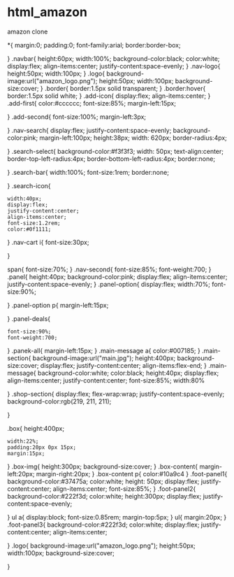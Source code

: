 # html_amazon
amazon clone

*{
    margin:0;
    padding:0;
    font-family:arial;
    border:border-box;

}
.navbar{
    height:60px;
    width:100%;
    background-color:black;
    color:white;
    display:flex;
    align-items:center;
    justify-content:space-evenly;
}
.nav-logo{
    height:50px;
    width:100px;
}
.logo{
    background-image:url("amazon_logo.png");
    height:50px;
    width:100px;
    background-size:cover;
}
.border{
    border:1.5px solid transparent;
}
.border:hover{
    border:1.5px solid white;
}
.add-icon{
    display:flex;
    align-items:center;
}
.add-first{
    color:#cccccc;
    font-size:85%;
    margin-left:15px;

}
.add-second{
    font-size:100%;
    margin-left:3px;

}
.nav-search{
    display:flex;
    justify-content:space-evenly;
   background-color:pink;
   margin-left:100px;
    height:38px;
    width: 620px;
    border-radius:4px;
  
}
.search-select{
    background-color:#f3f3f3;
    width: 50px;
    text-align:center;
    border-top-left-radius:4px;
    border-bottom-left-radius:4px;
    border:none;


}
.search-bar{
    width:100%;
    font-size:1rem;
    border:none;
    
}
.search-icon{

    width:40px;
    display:flex;
    justify-content:center;
    align-items:center;
    font-size:1.2rem;
    color:#0f1111;



}
.nav-cart i{
    font-size:30px;

}


span{
    font-size:70%;
}
.nav-second{
    font-size:85%;
   font-weight:700;
}
.panel{
    height:40px;
    background-color:pink;
    display:flex;
    align-items:center;
    justify-content:space-evenly;
}
.panel-option{
    display:flex;
    width:70%;
    font-size:90%;
   
}
.panel-option p{
    margin-left:15px;

}
.panel-deals{

    font-size:90%;
    font-weight:700;

}
.panek-all{
    margin-left:15px;
}
.main-message a{
    color:#007185;
}
.main-section{
    background-image:url("main.jpg");
    height:400px;
    background-size:cover;
    display:flex;
    justify-content:center;
    align-items:flex-end;
}
.main-message{
    background-color:white;
    color:black;
    height:40px;
    display:flex;
    align-items:center;
    justify-content:center;
    font-size:85%;
    width:80%
    
    
}
.shop-section{
    display:flex;
    flex-wrap:wrap;
    justify-content:space-evenly;
    background-color:rgb(219, 211, 211);
    

}

.box{
    height:400px;
    
    width:22%;
    padding:20px 0px 15px;
    margin:15px;
}
.box-img{
    height:300px;
    background-size:cover;
}
.box-content{
    margin-left:20px;
    margin-right:20px;
}
.box-content p{
    color:#10a9c4
}
.foot-panel1{
    background-color:#37475a;
    color:white;
    height: 50px;
    display:flex;
    justify-content:center;
    align-items:center;
    font-size:85%;
}
.foot-panel2{
    background-color:#222f3d;
    color:white;
    height:300px;
    display:flex;
    justify-content:space-evenly;

}
ul a{
    display:block;
    font-size:0.85rem;
    margin-top:5px;
}
ul{
    margin:20px;
}
.foot-panel3{
    background-color:#222f3d;
    color:white;
    display:flex;
    justify-content:center;
    align-items:center;


}
.logo{
    background-image:url("amazon_logo.png");
    height:50px;
    width:100px;
    background-size:cover;

}





   
   
   

   
   


   
   
    




